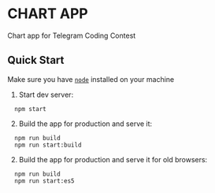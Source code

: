 # CHART APP

Chart app for Telegram Coding Contest

## Quick Start

Make sure you have [`node`](https://nodejs.org/en/) installed on your machine

1) Start dev server:
```
  npm start
```
2) Build the app for production and serve it:
```
  npm run build
  npm run start:build
```
2) Build the app for production and serve it for old browsers:
```
  npm run build
  npm run start:es5
```